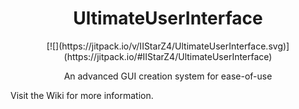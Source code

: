 <div align="center">
  <h1>UltimateUserInterface</h1>
[![](https://jitpack.io/v/IIStarZ4/UltimateUserInterface.svg)](https://jitpack.io/#IIStarZ4/UltimateUserInterface)
  <p>An advanced GUI creation system for ease-of-use</p>
</div>

<p>Visit the Wiki for more information.</p>
